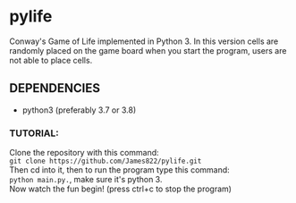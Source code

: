 # pylife
Conway's Game of Life implemented in Python 3.
In this version cells are randomly placed on the game board when you start the program, users are not able to place cells.

## DEPENDENCIES
- python3 (preferably 3.7 or 3.8)

### TUTORIAL:
Clone the repository with this command:\
`git clone https://github.com/James822/pylife.git`\
Then cd into it, then to run the program type this command:\
`python main.py.`, make sure it's python 3.\
Now watch the fun begin! (press ctrl+c to stop the program)
